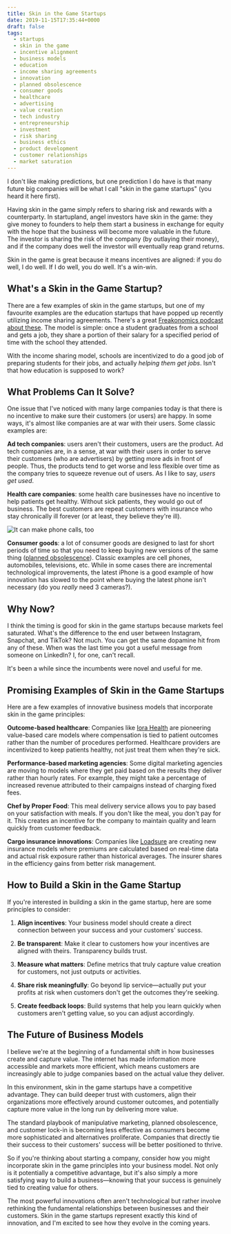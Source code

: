 ```yaml
---
title: Skin in the Game Startups
date: 2019-11-15T17:35:44+0000
draft: false
tags:
  - startups
  - skin in the game
  - incentive alignment
  - business models
  - education
  - income sharing agreements
  - innovation
  - planned obsolescence
  - consumer goods
  - healthcare
  - advertising
  - value creation
  - tech industry
  - entrepreneurship
  - investment
  - risk sharing
  - business ethics
  - product development
  - customer relationships
  - market saturation
---
```


I don't like making predictions, but one prediction I do have is that many
future big companies will be what I call "skin in the game startups" (you
heard it here first).

Having skin in the game simply refers to sharing risk and rewards with a
counterparty. In startupland, angel investors have skin in the
game: they give money to founders to help them start a business in exchange
for equity with the hope that the business will become more valuable in the
future. The investor is sharing the risk of the company (by outlaying their
money), and if the company does well the investor will eventually reap
grand returns.

Skin in the game is great because it means incentives are aligned:
if you do well, I do well. If I do well, you do well. It's a win-win.

## What's a Skin in the Game Startup?

There are a few examples of skin in the game startups, but one of my
favourite examples are the education startups that have popped up recently
utilizing income sharing agreements. There's a great [Freakonomics podcast
about these](http://freakonomics.com/podcast/student-debt/). The model is
simple: once a student graduates from a school and gets a job, they share a
portion of their salary for a specified period of time with the school they
attended.

With the income sharing model, schools are incentivized to do a good job of
preparing students for their jobs, and actually _helping them get jobs_.
Isn't that how education is supposed to work?

## What Problems Can It Solve?

One issue that I've noticed with many large companies today is that there is
no incentive to make sure their customers (or users) are happy. In some ways,
it's almost like companies are at war with their users. Some classic examples
are:

**Ad tech companies**: users aren't their customers, users are the product. Ad
tech companies are, in a sense, at war with their users in order to serve
their customers (who are advertisers) by getting more ads in front of people.
Thus, the products tend to get worse and less flexible over time as the
company tries to squeeze revenue out of users. As I like to say, _users get
used_.

**Health care companies**: some health care businesses have no incentive to help patients get healthy. Without sick patients, they would go out of business. The best customers are repeat customers with insurance who stay chronically ill forever (or at least, they believe they're ill).

![It can make phone calls, too](iphone-11.jpg "It can make phone calls, too")

**Consumer goods**: a lot of consumer goods are designed to last for short periods of time so that you need to keep buying new versions of the same thing ([planned obsolescence](https://en.wikipedia.org/wiki/Planned_obsolescence)). Classic examples are cell phones, automobiles, televisions, etc. While in some cases there are incremental technological improvements, the latest iPhone is a good example of how innovation has slowed to the point where buying the latest phone isn't necessary (do you _really_ need 3 cameras?).

## Why Now?

I think the timing is good for skin in the game startups because markets feel
saturated. What's the difference to the end user between Instagram, Snapchat, and TikTok? Not much. You can get the same dopamine hit from any of these. When was the last time you got a useful message from someone on LinkedIn? I, for one, can't recall.

It's been a while since the incumbents were novel and useful for me.

## Promising Examples of Skin in the Game Startups

Here are a few examples of innovative business models that incorporate skin in the game principles:

**Outcome-based healthcare**: Companies like [Iora Health](https://www.iorahealth.com/) are pioneering value-based care models where compensation is tied to patient outcomes rather than the number of procedures performed. Healthcare providers are incentivized to keep patients healthy, not just treat them when they're sick.

**Performance-based marketing agencies**: Some digital marketing agencies are moving to models where they get paid based on the results they deliver rather than hourly rates. For example, they might take a percentage of increased revenue attributed to their campaigns instead of charging fixed fees.

**Chef by Proper Food**: This meal delivery service allows you to pay based on your satisfaction with meals. If you don't like the meal, you don't pay for it. This creates an incentive for the company to maintain quality and learn quickly from customer feedback.

**Cargo insurance innovations**: Companies like [Loadsure](https://www.loadsure.net/) are creating new insurance models where premiums are calculated based on real-time data and actual risk exposure rather than historical averages. The insurer shares in the efficiency gains from better risk management.

## How to Build a Skin in the Game Startup

If you're interested in building a skin in the game startup, here are some principles to consider:

1. **Align incentives**: Your business model should create a direct connection between your success and your customers' success.

2. **Be transparent**: Make it clear to customers how your incentives are aligned with theirs. Transparency builds trust.

3. **Measure what matters**: Define metrics that truly capture value creation for customers, not just outputs or activities.

4. **Share risk meaningfully**: Go beyond lip service—actually put your profits at risk when customers don't get the outcomes they're seeking.

5. **Create feedback loops**: Build systems that help you learn quickly when customers aren't getting value, so you can adjust accordingly.

## The Future of Business Models

I believe we're at the beginning of a fundamental shift in how businesses create and capture value. The internet has made information more accessible and markets more efficient, which means customers are increasingly able to judge companies based on the actual value they deliver.

In this environment, skin in the game startups have a competitive advantage. They can build deeper trust with customers, align their organizations more effectively around customer outcomes, and potentially capture more value in the long run by delivering more value.

The standard playbook of manipulative marketing, planned obsolescence, and customer lock-in is becoming less effective as consumers become more sophisticated and alternatives proliferate. Companies that directly tie their success to their customers' success will be better positioned to thrive.

So if you're thinking about starting a company, consider how you might incorporate skin in the game principles into your business model. Not only is it potentially a competitive advantage, but it's also simply a more satisfying way to build a business—knowing that your success is genuinely tied to creating value for others.

The most powerful innovations often aren't technological but rather involve rethinking the fundamental relationships between businesses and their customers. Skin in the game startups represent exactly this kind of innovation, and I'm excited to see how they evolve in the coming years.
